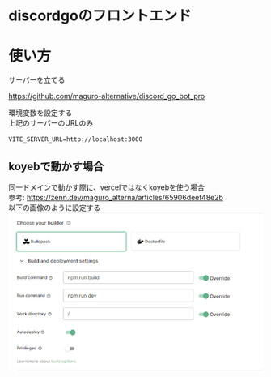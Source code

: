 # discordgoのフロントエンド
# 使い方
サーバーを立てる  

https://github.com/maguro-alternative/discord_go_bot_pro

環境変数を設定する  
上記のサーバーのURLのみ  
```
VITE_SERVER_URL=http://localhost:3000
```

## koyebで動かす場合
同一ドメインで動かす際に、vercelではなくkoyebを使う場合  
参考: https://zenn.dev/maguro_alterna/articles/65906deef48e2b  
以下の画像のように設定する  
![image](public/koyebdeploy.png)

